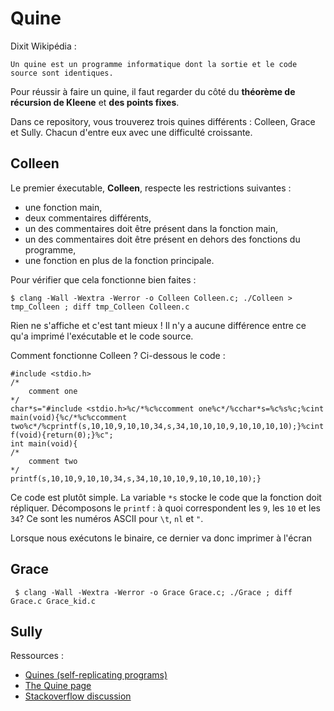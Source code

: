 # Quine

Dixit Wikipédia :
```
Un quine est un programme informatique dont la sortie et le code source sont identiques.
```

Pour réussir à faire un quine, il faut regarder du côté du **théorème de récursion de Kleene** et **des points fixes**.

Dans ce repository, vous trouverez trois quines différents : Colleen, Grace et Sully. Chacun d'entre eux avec une difficulté croissante.

## Colleen

Le premier éxecutable, **Colleen**, respecte les restrictions suivantes :
- une fonction main,
- deux commentaires différents,
- un des commentaires doit être présent dans la fonction main,
- un des commentaires doit être présent en dehors des fonctions du programme,
- une fonction en plus de la fonction principale.

Pour vérifier que cela fonctionne bien faites :

```
$ clang -Wall -Wextra -Werror -o Colleen Colleen.c; ./Colleen > tmp_Colleen ; diff tmp_Colleen Colleen.c
```

Rien ne s'affiche et c'est tant mieux ! Il n'y a aucune différence entre ce qu'a imprimé l'exécutable et le code source.

Comment fonctionne Colleen ? Ci-dessous le code :

```
#include <stdio.h>
/*
	comment one
*/
char*s="#include <stdio.h>%c/*%c%ccomment one%c*/%cchar*s=%c%s%c;%cint main(void){%c/*%c%ccomment two%c*/%cprintf(s,10,10,9,10,10,34,s,34,10,10,10,9,10,10,10,10);}%cint f(void){return(0);}%c";
int main(void){
/*
	comment two
*/
printf(s,10,10,9,10,10,34,s,34,10,10,10,9,10,10,10,10);}
```

Ce code est plutôt simple. La variable `*s` stocke le code que la fonction doit répliquer. Décomposons le `printf` : à quoi correspondent les `9`, les `10` et les `34`? Ce sont les numéros ASCII pour `\t`, `nl` et `"`.

Lorsque nous exécutons le binaire, ce dernier va donc imprimer à l'écran

## Grace

```
 $ clang -Wall -Wextra -Werror -o Grace Grace.c; ./Grace ; diff Grace.c Grace_kid.c
```

## Sully

Ressources :
- [Quines (self-replicating programs)](http://www.madore.org/~david/computers/quine.html)
- [The Quine page](https://www.nyx.net/~gthompso/quine.htm)
- [Stackoverflow discussion](http://stackoverflow.com/questions/8596236/self-reproducing-program)
